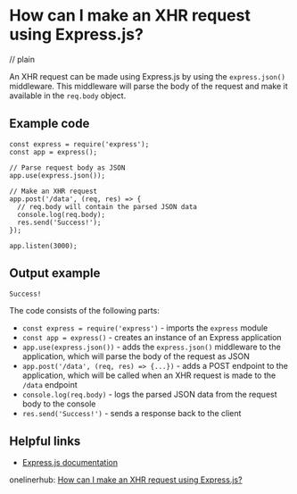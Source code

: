 # How can I make an XHR request using Express.js?
// plain

An XHR request can be made using Express.js by using the `express.json()` middleware. This middleware will parse the body of the request and make it available in the `req.body` object.

## Example code

```
const express = require('express');
const app = express();

// Parse request body as JSON
app.use(express.json());

// Make an XHR request
app.post('/data', (req, res) => {
  // req.body will contain the parsed JSON data
  console.log(req.body);
  res.send('Success!');
});

app.listen(3000);
```

## Output example

```
Success!
```

The code consists of the following parts:
- `const express = require('express')` - imports the `express` module
- `const app = express()` - creates an instance of an Express application
- `app.use(express.json())` - adds the `express.json()` middleware to the application, which will parse the body of the request as JSON
- `app.post('/data', (req, res) => {...})` - adds a POST endpoint to the application, which will be called when an XHR request is made to the `/data` endpoint
- `console.log(req.body)` - logs the parsed JSON data from the request body to the console
- `res.send('Success!')` - sends a response back to the client

## Helpful links
- [Express.js documentation](https://expressjs.com/en/4x/api.html#express.json)

onelinerhub: [How can I make an XHR request using Express.js?](https://onelinerhub.com/expressjs/how-can-i-make-an-xhr-request-using-express-js)
